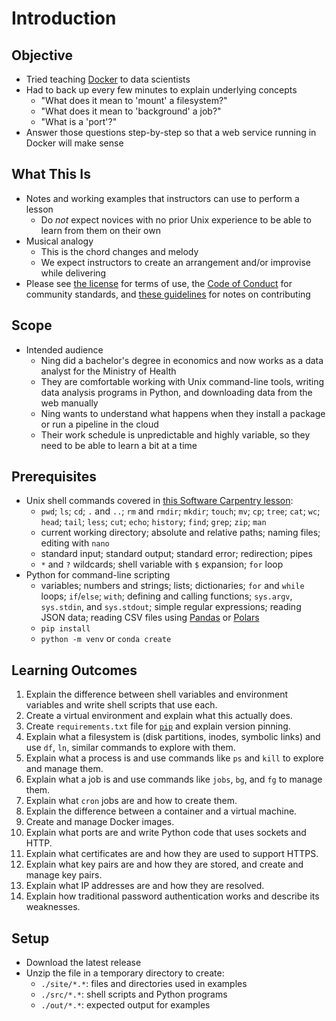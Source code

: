 # Introduction

## Objective

-   Tried teaching [Docker][docker] to data scientists
-   Had to back up every few minutes to explain underlying concepts
    -   "What does it mean to 'mount' a filesystem?"
    -   "What does it mean to 'background' a job?"
    -   "What is a 'port'?"
-   Answer those questions step-by-step so that a web service running in Docker will make sense

## What This Is

-   Notes and working examples that instructors can use to perform a lesson
    -   Do *not* expect novices with no prior Unix experience to be able to learn from them on their own
-   Musical analogy
    -   This is the chord changes and melody
    -   We expect instructors to create an arrangement and/or improvise while delivering
-   Please see [the license](../LICENSE.md) for terms of use,
    the [Code of Conduct](../CODE_OF_CONDUCT.md) for community standards,
    and [these guidelines](../CONTRIBUTING.md) for notes on contributing

## Scope

-   Intended audience
    -   Ning did a bachelor's degree in economics
        and now works as a data analyst for the Ministry of Health
    -   They are comfortable working with Unix command-line tools,
        writing data analysis programs in Python,
	and downloading data from the web manually
    -   Ning wants to understand what happens when they install a package
	or run a pipeline in the cloud
    -   Their work schedule is unpredictable and highly variable,
        so they need to be able to learn a bit at a time

## Prerequisites

-   Unix shell commands covered in [this Software Carpentry lesson][sc_shell]:
    -   `pwd`; `ls`; `cd`; `.` and `..`; `rm` and `rmdir`; `mkdir`; `touch`;
        `mv`; `cp`; `tree`; `cat`; `wc`; `head`; `tail`; `less`; `cut`; `echo`;
        `history`; `find`; `grep`; `zip`; `man`
    -   current working directory; absolute and relative paths; naming files;
        editing with `nano`
    -   standard input; standard output; standard error; redirection; pipes
    -   `*` and `?` wildcards; shell variable with `$` expansion; `for` loop
-   Python for command-line scripting
    -   variables; numbers and strings; lists; dictionaries; `for` and `while` loops;
	    `if`/`else`; `with`; defining and calling functions; `sys.argv`, `sys.stdin`,
	    and `sys.stdout`; simple regular expressions; reading JSON data;
	    reading CSV files using [Pandas][pandas] or [Polars][polars]
    -   `pip install`
	-   `python -m venv` or `conda create`

## Learning Outcomes

1.  Explain the difference between shell variables and environment variables
    and write shell scripts that use each.
1.  Create a virtual environment and explain what this actually does.
1.  Create `requirements.txt` file for [`pip`][pip] and explain version pinning.
1.  Explain what a filesystem is (disk partitions, inodes, symbolic links)
    and use `df`, `ln`, similar commands to explore with them.
1.  Explain what a process is and use commands like `ps` and `kill` to explore and manage them.
1.  Explain what a job is and use commands like `jobs`, `bg`, and `fg` to manage them.
1.  Explain what `cron` jobs are and how to create them.
1.  Explain the difference between a container and a virtual machine.
1.  Create and manage Docker images.
1.  Explain what ports are and write Python code that uses sockets and HTTP.
1.  Explain what certificates are and how they are used to support HTTPS.
1.  Explain what key pairs are and how they are stored, and create and manage key pairs.
1.  Explain what IP addresses are and how they are resolved.
1.  Explain how traditional password authentication works and describe its weaknesses.

## Setup

-   Download the latest release
-   Unzip the file in a temporary directory to create:
    -   `./site/*.*`: files and directories used in examples
    -   `./src/*.*`: shell scripts and Python programs
    -   `./out/*.*`: expected output for examples

[docker]: https://www.docker.com/
[pandas]: https://pandas.pydata.org/
[pip]: https://pypi.org/project/pip/
[polars]: https://pola.rs/
[sc_shell]: https://swcarpentry.github.io/shell-novice/
